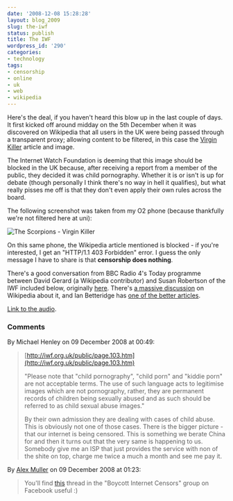 ```yaml
---
date: '2008-12-08 15:28:28'
layout: blog_2009
slug: the-iwf
status: publish
title: The IWF
wordpress_id: '290'
categories:
- technology
tags:
- censorship
- online
- uk
- web
- wikipedia
---
```


Here's the deal, if you haven't heard this blow up in the last couple of days.
It first kicked off around midday on the 5th December when it was discovered
on Wikipedia that all users in the UK were being passed through a transparent
proxy; allowing content to be filtered, in this case the [Virgin
Killer](http://en.wikipedia.org/wiki/Virgin_Killer) article and image.

The Internet Watch Foundation is deeming that this image should be blocked in
the UK because, after receiving a report from a member of the public, they
decided it was child pornography. Whether it is or isn't is up for debate
(though personally I think there's no way in hell it qualifies), but what
really pisses me off is that they don't even apply their own rules across the
board.

The following screenshot was taken from my O2 phone (because thankfully we're
not filtered here at uni):

![The Scorpions - Virgin Killer](http://alexmuller.s3.amazonaws.com/static/blog/2008-12-08-scorpions.png)

On this same phone, the Wikipedia article mentioned is blocked - if you're
interested, I get an "HTTP/1.1 403 Forbidden" error. I guess the only message
I have to share is that **censorship does nothing**.

There's a good conversation from BBC Radio 4's Today programme between David
Gerard (a Wikipedia contributor) and Susan Robertson of the IWF included
below, originally [here](http://www.bathrobecabal.org/bbcinterview.mp3).
There's [a massive
discussion](http://en.wikipedia.org/wiki/Wikipedia:Administrators'_noticeboard/2008_IWF_action)
on Wikipedia about it, and Ian Betteridge has [one of the better
articles](http://technovia.co.uk/2008/12/are-some-uk-isps-censoring-wikipedia.html).

[Link to the audio][audio].

[audio]: http://alexmuller.s3.amazonaws.com/static/blog/2008-12-08-bbcinterview.mp3

### Comments ###

By Michael Henley on 09 December 2008 at 00:49:

> [http://iwf.org.uk/public/page.103.htm](http://iwf.org.uk/public/page.103.htm)
> 
> "Please note that "child pornography", "child porn" and "kiddie porn" are not
> acceptable terms. The use of such language acts to legitimise images which are
> not pornography, rather, they are permanent records of children being sexually
> abused and as such should be referred to as child sexual abuse images."
> 
> By their own admission they are dealing with cases of child abuse. This is
> obviously not one of those cases. There is the bigger picture - that our
> internet is being censored. This is something we berate China for and then it
> turns out that the very same is happening to us. Somebody give me an ISP that
> just provides the service with non of the shite on top, charge me twice a much a
> month and see me pay it.
> 

By [Alex Muller](http://alex.mullr.net/blog/) on 09 December 2008 at 01:23:

> You'll find [this](http://www.facebook.com/topic.php?uid=52982775239&topic=6585)
> thread in the "Boycott Internet Censors" group on
> Facebook useful :)
